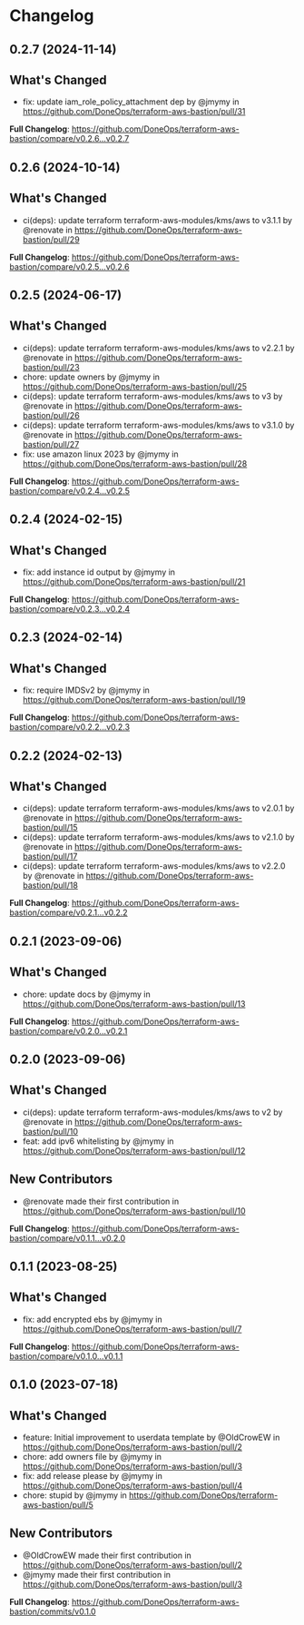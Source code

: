 # Changelog

## 0.2.7 (2024-11-14)

## What's Changed
* fix: update iam_role_policy_attachment dep by @jmymy in https://github.com/DoneOps/terraform-aws-bastion/pull/31


**Full Changelog**: https://github.com/DoneOps/terraform-aws-bastion/compare/v0.2.6...v0.2.7

## 0.2.6 (2024-10-14)

## What's Changed
* ci(deps): update terraform terraform-aws-modules/kms/aws to v3.1.1 by @renovate in https://github.com/DoneOps/terraform-aws-bastion/pull/29


**Full Changelog**: https://github.com/DoneOps/terraform-aws-bastion/compare/v0.2.5...v0.2.6

## 0.2.5 (2024-06-17)

## What's Changed
* ci(deps): update terraform terraform-aws-modules/kms/aws to v2.2.1 by @renovate in https://github.com/DoneOps/terraform-aws-bastion/pull/23
* chore: update owners by @jmymy in https://github.com/DoneOps/terraform-aws-bastion/pull/25
* ci(deps): update terraform terraform-aws-modules/kms/aws to v3 by @renovate in https://github.com/DoneOps/terraform-aws-bastion/pull/26
* ci(deps): update terraform terraform-aws-modules/kms/aws to v3.1.0 by @renovate in https://github.com/DoneOps/terraform-aws-bastion/pull/27
* fix: use amazon linux 2023 by @jmymy in https://github.com/DoneOps/terraform-aws-bastion/pull/28


**Full Changelog**: https://github.com/DoneOps/terraform-aws-bastion/compare/v0.2.4...v0.2.5

## 0.2.4 (2024-02-15)

## What's Changed
* fix: add instance id output by @jmymy in https://github.com/DoneOps/terraform-aws-bastion/pull/21


**Full Changelog**: https://github.com/DoneOps/terraform-aws-bastion/compare/v0.2.3...v0.2.4

## 0.2.3 (2024-02-14)

## What's Changed
* fix: require IMDSv2 by @jmymy in https://github.com/DoneOps/terraform-aws-bastion/pull/19


**Full Changelog**: https://github.com/DoneOps/terraform-aws-bastion/compare/v0.2.2...v0.2.3

## 0.2.2 (2024-02-13)

## What's Changed
* ci(deps): update terraform terraform-aws-modules/kms/aws to v2.0.1 by @renovate in https://github.com/DoneOps/terraform-aws-bastion/pull/15
* ci(deps): update terraform terraform-aws-modules/kms/aws to v2.1.0 by @renovate in https://github.com/DoneOps/terraform-aws-bastion/pull/17
* ci(deps): update terraform terraform-aws-modules/kms/aws to v2.2.0 by @renovate in https://github.com/DoneOps/terraform-aws-bastion/pull/18


**Full Changelog**: https://github.com/DoneOps/terraform-aws-bastion/compare/v0.2.1...v0.2.2

## 0.2.1 (2023-09-06)

## What's Changed
* chore: update docs by @jmymy in https://github.com/DoneOps/terraform-aws-bastion/pull/13


**Full Changelog**: https://github.com/DoneOps/terraform-aws-bastion/compare/v0.2.0...v0.2.1

## 0.2.0 (2023-09-06)

## What's Changed
* ci(deps): update terraform terraform-aws-modules/kms/aws to v2 by @renovate in https://github.com/DoneOps/terraform-aws-bastion/pull/10
* feat: add ipv6 whitelisting by @jmymy in https://github.com/DoneOps/terraform-aws-bastion/pull/12

## New Contributors
* @renovate made their first contribution in https://github.com/DoneOps/terraform-aws-bastion/pull/10

**Full Changelog**: https://github.com/DoneOps/terraform-aws-bastion/compare/v0.1.1...v0.2.0

## 0.1.1 (2023-08-25)

## What's Changed
* fix: add encrypted ebs by @jmymy in https://github.com/DoneOps/terraform-aws-bastion/pull/7


**Full Changelog**: https://github.com/DoneOps/terraform-aws-bastion/compare/v0.1.0...v0.1.1

## 0.1.0 (2023-07-18)

## What's Changed
* feature: Initial improvement to userdata template by @OldCrowEW in https://github.com/DoneOps/terraform-aws-bastion/pull/2
* chore: add owners file by @jmymy in https://github.com/DoneOps/terraform-aws-bastion/pull/3
* fix: add release please by @jmymy in https://github.com/DoneOps/terraform-aws-bastion/pull/4
* chore: stupid by @jmymy in https://github.com/DoneOps/terraform-aws-bastion/pull/5

## New Contributors
* @OldCrowEW made their first contribution in https://github.com/DoneOps/terraform-aws-bastion/pull/2
* @jmymy made their first contribution in https://github.com/DoneOps/terraform-aws-bastion/pull/3

**Full Changelog**: https://github.com/DoneOps/terraform-aws-bastion/commits/v0.1.0
